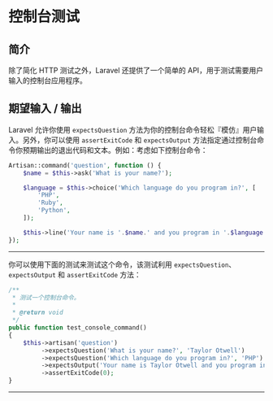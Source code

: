 # 控制台测试

## 简介

除了简化 HTTP 测试之外，Laravel 还提供了一个简单的 API，用于测试需要用户输入的控制台应用程序。

## 期望输入 / 输出

Laravel 允许你使用 `expectsQuestion` 方法为你的控制台命令轻松『模仿』用户输入。另外，你可以使用 `assertExitCode` 和 `expectsOutput` 方法指定通过控制台命令你预期输出的退出代码和文本。例如：考虑如下控制台命令：

```php
Artisan::command('question', function () {
    $name = $this->ask('What is your name?');

    $language = $this->choice('Which language do you program in?', [
        'PHP',
        'Ruby',
        'Python',
    ]);

    $this->line('Your name is '.$name.' and you program in '.$language.'.');
});
```

***

你可以使用下面的测试来测试这个命令，该测试利用 `expectsQuestion`、`expectsOutput` 和 `assertExitCode` 方法：

```php
/**
 * 测试一个控制台命令。
 *
 * @return void
 */
public function test_console_command()
{
    $this->artisan('question')
         ->expectsQuestion('What is your name?', 'Taylor Otwell')
         ->expectsQuestion('Which language do you program in?', 'PHP')
         ->expectsOutput('Your name is Taylor Otwell and you program in PHP.')
         ->assertExitCode(0);
}
```

***
